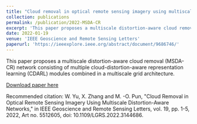 ```yaml
---
title: "Cloud removal in optical remote sensing imagery using multiscale distortion-aware networks"
collection: publications
permalink: /publication/2022-MSDA-CR
excerpt: 'This paper proposes a multiscale distortion-aware cloud removal (MSDA-CR) network consisting of multiple cloud-distortion-aware representation learning (CDARL) modules combined in a multiscale grid architecture.'
date: 2022-01-19
venue: 'IEEE Geoscience and Remote Sensing Letters'
paperurl: 'https://ieeexplore.ieee.org/abstract/document/9686746/'
---
```

This paper proposes a multiscale distortion-aware cloud removal (MSDA-CR) network consisting of multiple cloud-distortion-aware representation learning (CDARL) modules combined in a multiscale grid architecture.

[Download paper here](https://ieeexplore.ieee.org/abstract/document/9686746/)

Recommended citation: W. Yu, X. Zhang and M. -O. Pun, "Cloud Removal in Optical Remote Sensing Imagery Using Multiscale Distortion-Aware Networks," in IEEE Geoscience and Remote Sensing Letters, vol. 19, pp. 1-5, 2022, Art no. 5512605, doi: 10.1109/LGRS.2022.3144686.